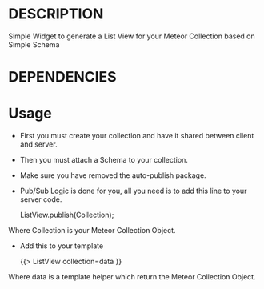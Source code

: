 # DESCRIPTION
Simple Widget to generate a List View for your Meteor Collection based on Simple Schema

# DEPENDENCIES


# Usage
* First you must create your collection and have it shared between client and server.
* Then you must attach a Schema to your collection.
* Make sure you have removed the auto-publish package.
* Pub/Sub Logic is done for you, all you need is to add this line to your server code.

    ListView.publish(Collection);

Where Collection is your Meteor Collection Object.

* Add this to your template

    {{> ListView collection=data  }}

Where data is a template helper which return the Meteor Collection Object.
